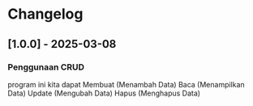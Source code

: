 # Changelog
## [1.0.0] - 2025-03-08
### Penggunaan CRUD
program ini kita dapat 
Membuat (Menambah Data) 
Baca (Menampilkan Data)
Update (Mengubah Data)
Hapus (Menghapus Data)


